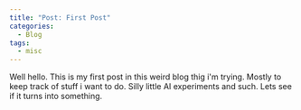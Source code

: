 ```yaml
---
title: "Post: First Post"
categories:
  - Blog
tags:
  - misc
---
```


Well hello. This is my first post in this weird blog thig i'm trying. Mostly to keep track of stuff i want to do. Silly little AI experiments and such. Lets see if it turns into something.